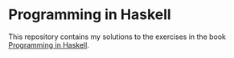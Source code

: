 # Programming in Haskell

This repository contains my solutions to the exercises in the book [Programming
in Haskell](https://www.cs.nott.ac.uk/~pszgmh/pih.html).
